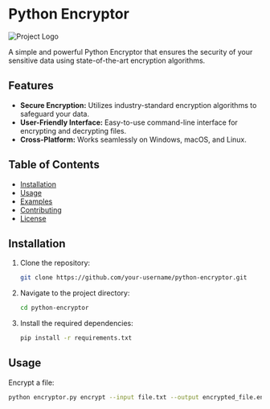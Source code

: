# Python Encryptor

![Project Logo](link_to_your_logo.png)

A simple and powerful Python Encryptor that ensures the security of your sensitive data using state-of-the-art encryption algorithms.

## Features

- **Secure Encryption:** Utilizes industry-standard encryption algorithms to safeguard your data.
- **User-Friendly Interface:** Easy-to-use command-line interface for encrypting and decrypting files.
- **Cross-Platform:** Works seamlessly on Windows, macOS, and Linux.

## Table of Contents

- [Installation](#installation)
- [Usage](#usage)
- [Examples](#examples)
- [Contributing](#contributing)
- [License](#license)

## Installation

1. Clone the repository:

    ```bash
    git clone https://github.com/your-username/python-encryptor.git
    ```

2. Navigate to the project directory:

    ```bash
    cd python-encryptor
    ```

3. Install the required dependencies:

    ```bash
    pip install -r requirements.txt
    ```

## Usage

Encrypt a file:

```bash
python encryptor.py encrypt --input file.txt --output encrypted_file.enc
